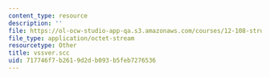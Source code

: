 ```yaml
---
content_type: resource
description: ''
file: https://ol-ocw-studio-app-qa.s3.amazonaws.com/courses/12-108-structure-of-earth-materials-fall-2004/717746f7b2619d2db093b5feb7276536_vssver.scc
file_type: application/octet-stream
resourcetype: Other
title: vssver.scc
uid: 717746f7-b261-9d2d-b093-b5feb7276536
---
```

